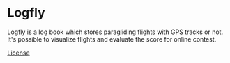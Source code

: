 # Logfly
Logfly is a log book which stores paragliding flights with GPS tracks or not. It's possible to visualize flights and evaluate the score for online contest.

[License](LICENSE.md)
